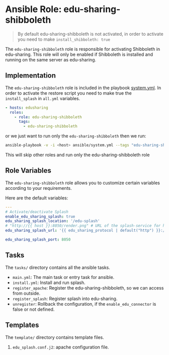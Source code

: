 # Ansible Role: edu-sharing-shibboleth

> By default edu-sharing-shibboleth is not activated, in order to activate you need to make `install_shibboleth: true`

The `edu-sharing-shibboleth` role is responsible for activating Shibboleth in edu-sharing. This role will only be enabled if Shibboleth is installed and running on the same server as edu-sharing.  

## Implementation

The `edu-sharing-shibboleth` role is included in the playbook [system.yml](../../../system.yml).
In order to activate the restore script you need to make true the `install_splash` in `all.yml` variables.

```yaml
- hosts: edusharing
  roles:
    - role: edu-sharing-shibboleth
      tags: 
        - edu-sharing-shibboleth

```

or we just want to run only the `edu-sharing-shibboleth` then we run:

```sh
ansible-playbook -v -i <host> ansible/system.yml --tags "edu-sharing-shibboleth"
```
This will skip other roles and run only the edu-sharing-shibboleth role


## Role Variables

The `edu-sharing-shibboleth` role allows you to customize certain variables according to your requirements. 

Here are the default variables:


```yaml
---
# Activate/deactivate Splash
enable_edu_sharing_splash: true
edu_sharing_splash_location: '/edu-splash'
# "http://{{ host }}:8050/render.png" # URL of the splash-service for http previews
edu_sharing_splash_url: '{{ edu_sharing_protocol | default("http") }}://{{edu_sharing_host}}{{edu_sharing_splash_location | default("/edu-splash",true)}}/render.png'

edu_sharing_splash_port: 8050

```

## Tasks

The `tasks/` directory contains all the ansible tasks.

- `main.yml`: The main task or entry task for ansible.
- `install.yml`: Install and run splash.
- `register_apache`: Register the edu-sharing-shibboleth, so we can access from outside.
- `register_splash`: Register splash into edu-sharing.
- `unregister`: Rollback the configuration, if the `enable_edu_connector` is false or not defined.

## Templates

The `template/` directory contains template files.

1. `edu_splash.conf.j2`: apache configuration file.